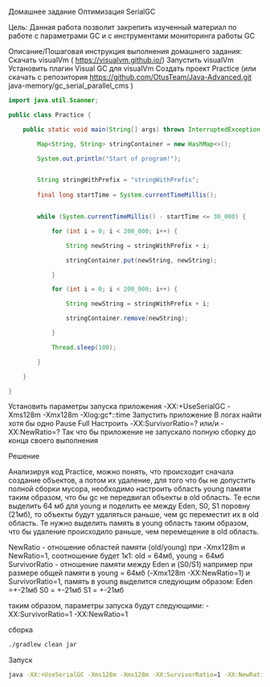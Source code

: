 Домашнее задание
Оптимизация SerialGC

Цель:
Данная работа позволит закрепить изученный материал по работе с параметрами GC и с инструментами мониторинга работы GC


Описание/Пошаговая инструкция выполнения домашнего задания:
Скачать visualVm ( https://visualvm.github.io/)
Запустить visualVm
Установить плагин Visual GC для visualVm
Создать проект Practice (или скачать с репозитория https://github.com/OtusTeam/Java-Advanced.git java-memory/gc_serial_parallel_cms )

```java
import java.util.Scanner;

public class Practice {

    public static void main(String[] args) throws InterruptedException {

        Map<String, String> stringContainer = new HashMap<>();

        System.out.println("Start of program!");


        String stringWithPrefix = "stringWithPrefix";
        
        final long startTime = System.currentTimeMillis();


        while (System.currentTimeMillis() - startTime <= 30_000) {

            for (int i = 0; i < 200_000; i++) {

                String newString = stringWithPrefix + i;

                stringContainer.put(newString, newString);

            }

            for (int i = 0; i < 200_000; i++) {

                String newString = stringWithPrefix + i;

                stringContainer.remove(newString);

            }

            Thread.sleep(100);

        }

    }

}
```


Установить параметры запуска приложения -XX:+UseSerialGC -Xms128m -Xmx128m -Xlog:gc*::time
Запустить приложение
В логах найти хотя бы одно Pause Full
Настроить -XX:SurvivorRatio=? или/и -XX:NewRatio=? Так что бы приложение не запускало полную сборку до конца своего выполнения

Решение

Анализируя код Practice, можно понять, что происходит сначала создание объектов, а потом их удаление, для того
что бы не допустить полной сборки мусора, необходимо настроить область young памяти таким образом, что бы gc не передвигал объекты
в old область. Те если выделить 64 мб для young и поделить ее между Eden, S0, S1 поровну (21мб), то объекты
будут удаляться раньше, чем gc переместит их в old область.
Те нужно выделить память в young область таким образом, что бы удаление происходило раньше, чем перемещение в old область.

NewRatio - отношение областей памяти (old/young)
при -Xmx128m и NewRatio=1, соотношение будет 1к1: old = 64мб, young = 64мб
SurvivorRatio - отношение памяти между Eden и (S0/S1)
например при размере общей памяти в young = 64мб (-Xmx128m -XX:NewRatio=1) и SurvivorRatio=1, память в young
выделится следующим образом:
Eden =+-21мб
S0 = +-21мб
S1 = +-21мб

таким образом, параметры запуска будут следующими:
-XX:SurvivorRatio=1 -XX:NewRatio=1

сборка
```bash
./gradlew clean jar
```
Запуск
```bash
java -XX:+UseSerialGC -Xms128m -Xmx128m -XX:SurvivorRatio=1 -XX:NewRatio=1 '-Xlog:gc*::time' -Xloggc:serialgc -jar build/libs/2-hw-serialgc-0.0.1.jar  
```